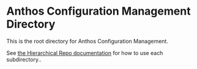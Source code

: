 # Anthos Configuration Management Directory

This is the root directory for Anthos Configuration Management.

See [the Hierarchical Repo documentation](https://cloud.google.com/anthos-config-management/docs/concepts/hierarchical-repo) for how to use each subdirectory..
